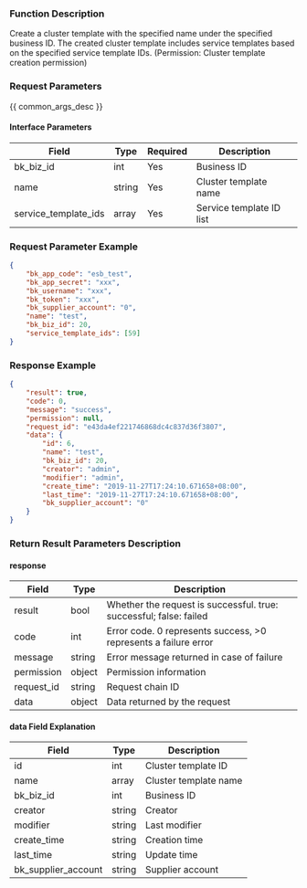### Function Description

Create a cluster template with the specified name under the specified business ID. The created cluster template includes service templates based on the specified service template IDs. (Permission: Cluster template creation permission)

### Request Parameters

{{ common_args_desc }}

#### Interface Parameters

| Field                | Type   | Required | Description              |
| -------------------- | ------ | -------- | ------------------------ |
| bk_biz_id            | int    | Yes      | Business ID              |
| name                 | string | Yes      | Cluster template name    |
| service_template_ids | array  | Yes      | Service template ID list |

### Request Parameter Example

```json
{
    "bk_app_code": "esb_test",
    "bk_app_secret": "xxx",
    "bk_username": "xxx",
    "bk_token": "xxx",
    "bk_supplier_account": "0",
    "name": "test",
    "bk_biz_id": 20,
    "service_template_ids": [59]
}
```

### Response Example

```json
{
    "result": true,
    "code": 0,
    "message": "success",
    "permission": null,
    "request_id": "e43da4ef221746868dc4c837d36f3807",
    "data": {
        "id": 6,
        "name": "test",
        "bk_biz_id": 20,
        "creator": "admin",
        "modifier": "admin",
        "create_time": "2019-11-27T17:24:10.671658+08:00",
        "last_time": "2019-11-27T17:24:10.671658+08:00",
        "bk_supplier_account": "0"
    }
}
```

### Return Result Parameters Description

#### response

| Field       | Type   | Description                                                  |
| ---------- | ------ | ------------------------------------------------------------ |
| result     | bool   | Whether the request is successful. true: successful; false: failed |
| code       | int    | Error code. 0 represents success, >0 represents a failure error |
| message    | string | Error message returned in case of failure                    |
| permission | object | Permission information                                       |
| request_id | string | Request chain ID                                             |
| data       | object | Data returned by the request                                 |

#### data Field Explanation

| Field               | Type   | Description           |
| ------------------- | ------ | --------------------- |
| id                  | int    | Cluster template ID   |
| name                | array  | Cluster template name |
| bk_biz_id           | int    | Business ID           |
| creator             | string | Creator               |
| modifier            | string | Last modifier         |
| create_time         | string | Creation time         |
| last_time           | string | Update time           |
| bk_supplier_account | string | Supplier account      |
